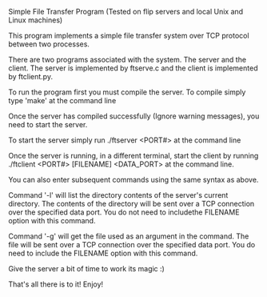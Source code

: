 Simple File Transfer Program (Tested on flip servers and local Unix and Linux machines)

This program implements a simple file transfer system over TCP protocol between two processes.

There are two programs associated with the system. The server and the client. The server is implemented by ftserve.c and the client is implemented by ftclient.py.

To run the program first you must compile the server. To compile simply type 'make' at the command line

Once the server has compiled successfully (Ignore warning messages), you need to start the server.

To start the server simply run ./ftserver <PORT#> at the command line

Once the server is running, in a different terminal, start the client by running ./ftclient <SERVER-HOSTNAME> <PORT#> <COMMAND> [FILENAME] <DATA_PORT> at the command line.

You can also enter subsequent commands using the same syntax as above.

Command '-l' will list the directory contents of the server's current directory. The contents of the directory will be sent over a TCP connection over the specified data port. You do not need to includethe FILENAME option with this command.

Command '-g' will get the file used as an argument in the command. The file will be sent over a TCP connection over the specified data port. You do need to include the FILENAME option with this command.

Give the server a bit of time to work its magic :)



That's all there is to it! Enjoy!
